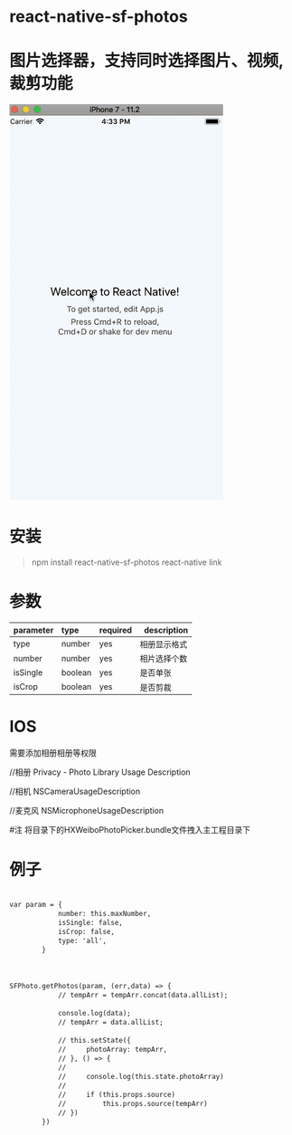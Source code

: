 # react-native-sf-photos
# 图片选择器，支持同时选择图片、视频, 裁剪功能
![show](./lasts.gif)
# 安装
> npm install react-native-sf-photos
> react-native link 
# 参数
|  parameter  |  type  |  required  |   description   |
|:-----|:-----|:-----|:-----|
|type|number|yes|相册显示格式|
|number|number|yes|相片选择个数|
|isSingle|boolean|yes|是否单张|
|isCrop|boolean|yes|是否剪裁|
# IOS 
需要添加相册相册等权限 

//相册   Privacy - Photo Library Usage Description

//相机   NSCameraUsageDescription

//麦克风  NSMicrophoneUsageDescription

#注
将目录下的HXWeiboPhotoPicker.bundle文件拽入主工程目录下

# 例子
```

var param = {
            number: this.maxNumber,
            isSingle: false,
            isCrop: false,
            type: 'all',
        }
      
      

SFPhoto.getPhotos(param, (err,data) => {
            // tempArr = tempArr.concat(data.allList);

            console.log(data);
            // tempArr = data.allList;

            // this.setState({
            //     photoArray: tempArr,
            // }, () => {
            //
            //     console.log(this.state.photoArray)
            //
            //     if (this.props.source)
            //         this.props.source(tempArr)
            // })
        })

```
